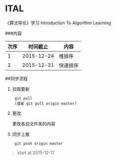 # ITAL
《算法导论》学习 Introduction To Algorithm Learning

###内容

|    次序     |    时间截止  |        内容            |
|-------------|--------------|------------------------|
|      1      |  2015-12-24  |       堆排序           |
|      2      |  2015-12-31  |      快速排序          |


##同步流程

1. 拉取更新

        git pull
        (或者 git pull origin master)

2. 更改
    
    更改各自文件夹的内容

3. 同步上推

        git push origin master


> start at 2015-12-17 
